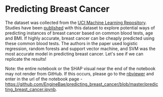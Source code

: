# Predicting Breast Cancer

The dataset was collected from the [UCI Machine Learning Repository](https://archive.ics.uci.edu/ml/datasets/Breast+Cancer+Coimbra). Studies have been [published](https://bmccancer.biomedcentral.com/articles/10.1186/s12885-017-3877-1) with this dataset to explore potential ways of predicting instances of breast cancer based on common blood tests, age and BMI. If highly accurate, breast cancer can be cheaply predicted using these common blood tests. The authors in the paper used logistic regression, random forests and support vector machine, and SVM was the most accurate model in predicting breast cancer. Let's see if we can replicate the results!

Note: the entire notebook or the SHAP visual near the end of the notebook may not render from GitHub. If this occurs, please go to the [nbviewer](https://nbviewer.jupyter.org/) and enter in the url of the notebook page - https://github.com/EngineBae/predicting_breast_cancer/blob/master/predicting_breast_cancer.ipynb.
